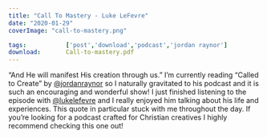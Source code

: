 ```yaml
---
title: "Call To Mastery - Luke LeFevre"
date: "2020-01-29"
coverImage: "call-to-mastery.png"

tags:           ['post','download','podcast','jordan raynor']
download:       Call-to-mastery.pdf
---
```


“And He will manifest His creation through us.” I’m currently reading “Called to Create” by [@jordanraynor](https://www.instagram.com/jordanraynor/) so I naturally gravitated to his podcast and it is such an encouraging and wonderful show! I just finished listening to the episode with [@lukelefevre](https://www.instagram.com/lukelefevre/) and I really enjoyed him talking about his life and experiences. This quote in particular stuck with me throughout the day. If you’re looking for a podcast crafted for Christian creatives I highly recommend checking this one out!
